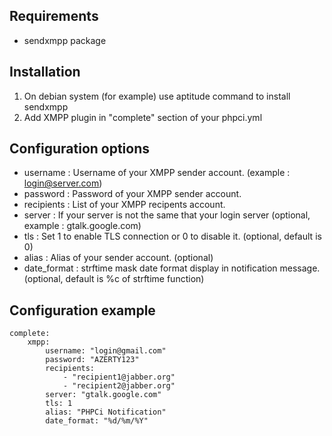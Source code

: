 ## Requirements
- sendxmpp package 

## Installation
1. On debian system (for example) use aptitude command to install sendxmpp 
2. Add XMPP plugin in "complete" section of your phpci.yml

## Configuration options
- username : Username of your XMPP sender account. (example : login@server.com)
- password : Password of your XMPP sender account.
- recipients : List of your XMPP recipents account.
- server : If your server is not the same that your login server (optional, example : gtalk.google.com)
- tls : Set 1 to enable TLS connection or 0 to disable it. (optional, default is 0)
- alias : Alias of your sender account. (optional)
- date_format : strftime mask date format display in notification message. (optional, default is %c of strftime function)

## Configuration example

```
complete:
    xmpp:
        username: "login@gmail.com"
        password: "AZERTY123"
        recipients:
            - "recipient1@jabber.org"
            - "recipient2@jabber.org"    
        server: "gtalk.google.com"
        tls: 1
        alias: "PHPCi Notification"
        date_format: "%d/%m/%Y"
```
